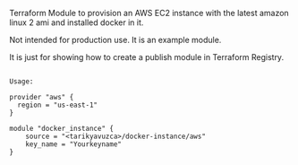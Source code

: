 Terraform Module to provision an AWS EC2 instance with the latest amazon linux 2 ami and installed docker in it.

Not intended for production use. It is an example module.

It is just for showing how to create a publish module in Terraform Registry.

```hcl

Usage:

provider "aws" {
  region = "us-east-1"
}

module "docker_instance" {
    source = "<tarikyavuzca>/docker-instance/aws"
    key_name = "Yourkeyname" 
}
```